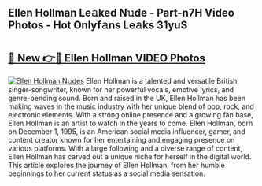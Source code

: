 ## Ellen Hollman Le𝚊ked N𝚞de - Part-n7H Video Photos - Hot Onlyf𝚊ns Le𝚊ks 31yuS

# <h2><a href="http://ac20047.deff.icu/?id=Ellen+Hollman">🔗 New 👉🔴 Ellen Hollman VIDEO Photos</a></h2>

[![Ellen Hollman N𝚞des](https://i.imgur.com/rIISA9y.gif)](http://ac20047.deff.icu/?id=Ellen+Hollman)
Ellen Hollman is a talented and versatile British singer-songwriter, known for her powerful vocals, emotive lyrics, and genre-bending sound. Born and raised in the UK, Ellen Hollman has been making waves in the music industry with her unique blend of pop, rock, and electronic elements. With a strong online presence and a growing fan base, Ellen Hollman is an artist to watch in the years to come. Ellen Hollman, born on December 1, 1995, is an American social media influencer, gamer, and content creator known for her entertaining and engaging presence on various platforms. With a large following and a diverse range of content, Ellen Hollman has carved out a unique niche for herself in the digital world. This article explores the journey of Ellen Hollman, from her humble beginnings to her current status as a social media sensation.
